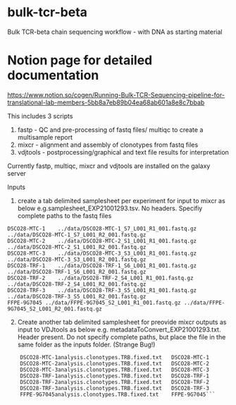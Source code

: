 # bulk-tcr-beta
Bulk TCR-beta chain sequencing workflow - with DNA as starting material

# Notion page for detailed documentation
https://www.notion.so/cogen/Running-Bulk-TCR-Sequencing-pipeline-for-translational-lab-members-5bb8a7eb89b04ea68ab601a8e8c7bbab

This includes 3 scripts

1) fastp - QC and pre-processing of fastq files/ multiqc to create a multisample report
2) mixcr - alignment and assembly of clonotypes from fastq files
3) vdjtools - postprocessing/graphical and text file results for interpretation

Currently fastp, multiqc, mixcr and vdjtools are installed on the galaxy server

Inputs

1) create a tab delimited samplesheet per experiment for input to mixcr as below e.g.samplesheet_EXP21001293.tsv. No headers. Specifiy complete paths to the fastq files
```
DSCO28-MTC-1    ../data/DSCO28-MTC-1_S7_L001_R1_001.fastq.gz    ../data/DSCO28-MTC-1_S7_L001_R2_001.fastq.gz
DSCO28-MTC-2    ../data/DSCO28-MTC-2_S1_L001_R1_001.fastq.gz    ../data/DSCO28-MTC-2_S1_L001_R2_001.fastq.gz
DSCO28-MTC-3    ../data/DSCO28-MTC-3_S3_L001_R1_001.fastq.gz    ../data/DSCO28-MTC-3_S3_L001_R2_001.fastq.gz
DSCO28-TRF-1    ../data/DSCO28-TRF-1_S6_L001_R1_001.fastq.gz    ../data/DSCO28-TRF-1_S6_L001_R2_001.fastq.gz
DSCO28-TRF-2    ../data/DSO28-TRF-2_S4_L001_R1_001.fastq.gz    ../data/DSCO28-TRF-2_S4_L001_R2_001.fastq.gz
DSCO28-TRF-3    ../data/DSCO28-TRF-3_S5_L001_R1_001.fastq.gz    ../data/DSCO28-TRF-3_S5_L001_R2_001.fastq.gz
FFPE-9G7045 ../data/FFPE-9G7045_S2_L001_R1_001.fastq.gz ../data/FFPE-9G7045_S2_L001_R2_001.fastq.gz
```
2) Create another tab delimited samplesheet for preovide mixcr outputs as input to VDJtools as below e.g. metadataToConvert_EXP21001293.txt. Header present. Do not specify complete paths, but place the file in the same folder as the inputs folder. (Strange Bug!) 	
```file_name	sample_id
	DSCO28-MTC-1analysis.clonotypes.TRB.fixed.txt	DSCO28-MTC-1
	DSCO28-MTC-2analysis.clonotypes.TRB.fixed.txt	DSCO28-MTC-2
	DSCO28-MTC-3analysis.clonotypes.TRB.fixed.txt	DSCO28-MTC-3
	DSCO28-TRF-1analysis.clonotypes.TRB.fixed.txt	DSCO28-TRF-1
	DSCO28-TRF-2analysis.clonotypes.TRB.fixed.txt	DSCO28-TRF-2
	DSCO28-TRF-3analysis.clonotypes.TRB.fixed.txt	DSCO28-TRF-3
	FFPE-9G7045analysis.clonotypes.TRB.fixed.txt	FFPE-9G7045```
